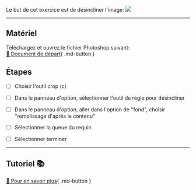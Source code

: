 
Le but de cet exercice est de désincliner l'image: 
<img src="images/07_desincliner_contenu_pris_compte.jpg">
***  

## Matériel
Téléchargez et ouvrez le fichier Photoshop suivant:   
[📁 Document de départ](https://tim-montmorency.com/compendium/582-121%E2%80%93illustration-numerique/exercices_photoshop/images/07_desincliner_contenu_pris_compte.jpg){ .md-button }   <br>



## Étapes

- [ ] Choisir l'outil crop (c)
- [ ] Dans le panneau d'option, sélectionner l'outil de règle pour désincliner
- [ ] Dans le panneau d'option, aller dans l'option de "fond", choisir "remplissage d'après le contenu"
- [ ] Sélectionner la queue du requin
- [ ] Sélectionner terminer


***  
## Tutoriel 📚
[📖 Pour en savoir plus](https://cmontmorency365-my.sharepoint.com/:v:/g/personal/flpilote_cmontmorency_qc_ca/Ee3Gmwbq6xFCjD5qV47wwKYBtD_Fjw86v87ejTjPlIOnXQ?nav=eyJyZWZlcnJhbEluZm8iOnsicmVmZXJyYWxBcHAiOiJPbmVEcml2ZUZvckJ1c2luZXNzIiwicmVmZXJyYWxBcHBQbGF0Zm9ybSI6IldlYiIsInJlZmVycmFsTW9kZSI6InZpZXciLCJyZWZlcnJhbFZpZXciOiJNeUZpbGVzTGlua0NvcHkifX0&e=GY50o7){ .md-button }   <br>



